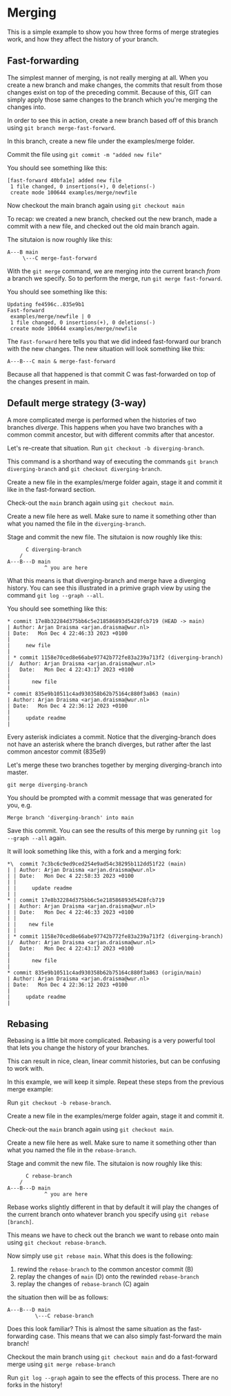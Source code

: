 # Merging

This is a simple example to show you how three forms of merge strategies work, and how they affect the history of your branch.

## Fast-forwarding

The simplest manner of merging, is not really merging at all.
When you create a new branch and make changes, the commits that result from those changes exist on top of the preceding commit.
Because of this, GIT can simply apply those same changes to the branch which you're merging the changes into.

In order to see this in action, create a new branch based off of this branch using ```git branch merge-fast-forward```.

In this branch, create a new file under the examples/merge folder.


Commit the file using ```git commit -m "added new file"```

You should see something like this:

```
[fast-forward 40bfa1e] added new file
 1 file changed, 0 insertions(+), 0 deletions(-)
 create mode 100644 examples/merge/newfile
```

Now checkout the main branch again using ```git checkout main```

To recap: we created a new branch, checked out the new branch, made a commit with a new file, and checked out the old main branch again.

The situtaion is now roughly like this:

```
A---B main
     \---C merge-fast-forward
```

With the ```git merge``` command, we are merging _into_ the current branch _from_ a branch we specify. So to perform the merge, run ```git merge fast-forward```.

You should see something like this:

```
Updating fe4596c..835e9b1
Fast-forward
 examples/merge/newfile | 0
 1 file changed, 0 insertions(+), 0 deletions(-)
 create mode 100644 examples/merge/newfile
```

The ```Fast-forward``` here tells you that we did indeed fast-forward our branch with the new changes.
The new situation will look something like this:


```
A---B---C main & merge-fast-forward
```

Because all that happened is that commit C was fast-forwarded on top of the changes present in main.

## Default merge strategy (3-way)

A more complicated merge is performed when the histories of two branches _diverge_.
This happens when you have two branches with a common commit ancestor, but with different commits after that ancestor.

Let's re-create that situation.
Run ```git checkout -b diverging-branch```.

This command is a shorthand way of executing the commands ```git branch diverging-branch``` and ```git checkout diverging-branch```.

Create a new file in the examples/merge folder again, stage it and commit it like in the fast-forward section.

Check-out the ```main``` branch again using ```git checkout main```.

Create a new file here as well.
Make sure to name it something other than what you named the file in the ```diverging-branch```.

Stage and commit the new file.
The situtaion is now roughly like this:

```
      C diverging-branch
    /
A---B---D main
            ^ you are here
```

What this means is that diverging-branch and merge have a diverging history.
You can see this illustrated in a primive graph view by using the command ```git log --graph --all```.

You should see something like this:

```
* commit 17e8b32284d375bb6c5e218586893d5428fcb719 (HEAD -> main)
| Author: Arjan Draisma <arjan.draisma@wur.nl>
| Date:   Mon Dec 4 22:46:33 2023 +0100
|
|     new file
|
| * commit 1158e70ced8e66abe97742b772fe83a239a713f2 (diverging-branch)
|/  Author: Arjan Draisma <arjan.draisma@wur.nl>
|   Date:   Mon Dec 4 22:43:17 2023 +0100
|
|       new file
|
* commit 835e9b10511c4ad930358b62b75164c880f3a863 (main)
| Author: Arjan Draisma <arjan.draisma@wur.nl>
| Date:   Mon Dec 4 22:36:12 2023 +0100
|
|     update readme
|
```

Every asterisk indiciates a commit.
Notice that the diverging-branch does not have an asterisk where the branch diverges, but rather after the last common ancestor commit (835e9)

Let's merge these two branches together by merging diverging-branch into master.

```git merge diverging-branch```

You should be prompted with a commit message that was generated for you, e.g.

```Merge branch 'diverging-branch' into main```

Save this commit.
You can see the results of this merge by running ```git log --graph --all``` again.

It will look something like this, with a fork and a merging fork:

```
*\  commit 7c3bc6c9ed9ced254e9ad54c38295b112dd51f22 (main)
| | Author: Arjan Draisma <arjan.draisma@wur.nl>
| | Date:   Mon Dec 4 22:58:33 2023 +0100
| |
| |     update readme
| |
* | commit 17e8b32284d375bb6c5e218586893d5428fcb719
| | Author: Arjan Draisma <arjan.draisma@wur.nl>
| | Date:   Mon Dec 4 22:46:33 2023 +0100
| |
| |    new file
| |
| * commit 1158e70ced8e66abe97742b772fe83a239a713f2 (diverging-branch)
|/  Author: Arjan Draisma <arjan.draisma@wur.nl>
|   Date:   Mon Dec 4 22:43:17 2023 +0100
|
|       new file
|
* commit 835e9b10511c4ad930358b62b75164c880f3a863 (origin/main)
| Author: Arjan Draisma <arjan.draisma@wur.nl>
| Date:   Mon Dec 4 22:36:12 2023 +0100
|
|     update readme
|
```

## Rebasing

Rebasing is a little bit more complicated.
Rebasing is a very powerful tool that lets you change the history of your branches.

This can result in nice, clean, linear commit histories, but can be confusing to work with.

In this example, we will keep it simple.
Repeat these steps from the previous merge example:

Run ```git checkout -b rebase-branch```.

Create a new file in the examples/merge folder again, stage it and commit it.

Check-out the ```main``` branch again using ```git checkout main```.

Create a new file here as well.
Make sure to name it something other than what you named the file in the ```rebase-branch```.

Stage and commit the new file.
The situtaion is now roughly like this:

```
      C rebase-branch
    /
A---B---D main
            ^ you are here
```

Rebase works slightly different in that by default it will play the changes of the current branch onto whatever branch you specify using ```git rebase [branch]```.

This means we have to check out the branch we want to rebase onto main using ```git checkout rebase-branch```.

Now simply use ```git rebase main```.
What this does is the following:

1. rewind the ```rebase-branch``` to the common ancestor commit (B)
2. replay the changes of ```main``` (D) onto the rewinded ```rebase-branch```
3. replay the changes of ```rebase-branch``` (C) again

the situation then will be as follows:

```
A---B---D main
         \---C rebase-branch
```

Does this look familiar? This is almost the same situation as the fast-forwarding case.
This means that we can also simply fast-forward the main branch!

Checkout the main branch using ```git checkout main``` and do a fast-forward merge using ```git merge rebase-branch```

Run ```git log --graph``` again to see the effects of this process. There are no forks in the history!

